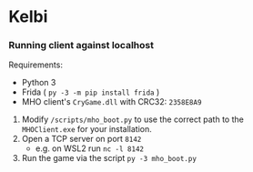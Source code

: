# Kelbi

### Running client against localhost
Requirements:
* Python 3
* Frida ( `py -3 -m pip install frida` )
* MHO client's `CryGame.dll` with CRC32: `2358E8A9`

1. Modify `/scripts/mho_boot.py` to use the correct path to the `MHOClient.exe` for your installation.
2. Open a TCP server on port `8142`
   - e.g. on WSL2 run `nc -l 8142`
3. Run the game via the script `py -3 mho_boot.py`